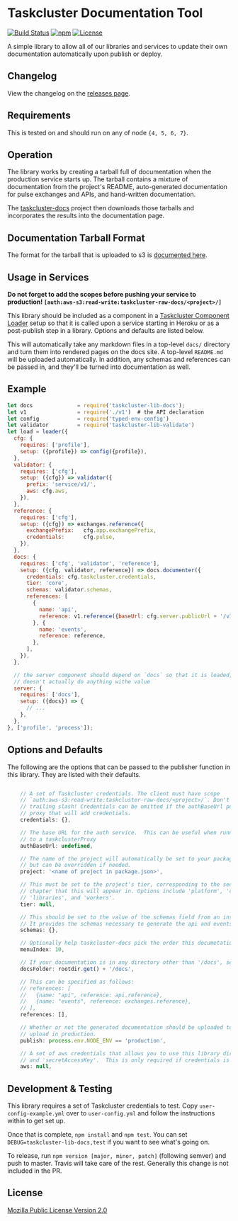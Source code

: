 # Taskcluster Documentation Tool

[![Build Status](https://travis-ci.org/taskcluster/taskcluster-lib-docs.svg?branch=master)](https://travis-ci.org/taskcluster/taskcluster-lib-docs)
[![npm](https://img.shields.io/npm/v/taskcluster-lib-docs.svg?maxAge=2592000)](https://www.npmjs.com/package/taskcluster-lib-docs)
[![License](https://img.shields.io/badge/license-MPL%202.0-orange.svg)](http://mozilla.org/MPL/2.0)

A simple library to allow all of our libraries and services to update their own documentation automatically upon publish or deploy.

Changelog
---------
View the changelog on the [releases page](https://github.com/taskcluster/taskcluster-lib-docs/releases).

Requirements
------------

This is tested on and should run on any of node `{4, 5, 6, 7}`.

Operation
---------

The library works by creating a tarball full of documentation when the
production service starts up.  The tarball contains a mixture of documentation
from the project's README, auto-generated documentation for pulse exchanges and
APIs, and hand-written documentation.

The [taskcluster-docs](https://github.com/taskcluster/taskcluster-docs) project
then downloads those tarballs and incorporates the results into the
documentation page.

Documentation Tarball Format
----------------------------

The format for the tarball that is uploaded to s3 is [documented here](https://github.com/taskcluster/taskcluster-lib-docs/blob/master/docs/format.md).

Usage in Services
-----------------

**Do not forget to add the scopes before pushing your service to production! `[auth:aws-s3:read-write:taskcluster-raw-docs/<project>/]`**

This library should be included as a component in a [Taskcluster Component Loader](https://github.com/taskcluster/taskcluster-lib-loader)
setup so that it is called upon a service starting in Heroku or as a post-publish step in a library. Options and defaults are listed
below.

This will automatically take any markdown files in a top-level `docs/` directory and turn them into rendered pages on the docs site.
A top-level `README.md` will be uploaded automatically.
In addition, any schemas and references can be passed in, and they'll be turned into documentation as well.

Example
-------

```js
let docs              = require('taskcluster-lib-docs');
let v1                = require('./v1')  # the API declaration
let config            = require('typed-env-config')
let validator         = require('taskcluster-lib-validate')
let load = loader({
  cfg: {
    requires: ['profile'],
    setup: ({profile}) => config({profile}),
  },
  validator: {
    requires: ['cfg'],
    setup: ({cfg}) => validator({
      prefix: 'service/v1/',
      aws: cfg.aws,
    }),
  },
  reference: {
    requires: ['cfg'],
    setup: ({cfg}) => exchanges.reference({
      exchangePrefix:   cfg.app.exchangePrefix,
      credentials:      cfg.pulse,
    }),
  },
  docs: {
    requires: ['cfg', 'validator', 'reference'],
    setup: ({cfg, validator, reference}) => docs.documenter({
      credentials: cfg.taskcluster.credentials,
      tier: 'core',
      schemas: validator.schemas,
      references: [
        {
          name: 'api',
          reference: v1.reference({baseUrl: cfg.server.publicUrl + '/v1'}),
        }, {
          name: 'events',
          reference: reference,
        },
      ],
    }),
  },

  // the server component should depend on `docs` so that it is loaded, but
  // doesn't actually do anything withe value
  server: {
    requires: ['docs'],
    setup: ({docs}) => {
      // ...
    },
  },
}, ['profile', 'process']);
```

Options and Defaults
--------------------

The following are the options that can be passed to the publisher function in this library. They are listed with their defaults.

```js

    // A set of Taskcluster credentials. The client must have scope
    // `auth:aws-s3:read-write:taskcluster-raw-docs/<project>/`. Don't forget the
    // trailing slash! Credentials can be omitted if the authBaseUrl points to a
    // proxy that will add credentials.
    credentials: {},

    // The base URL for the auth service.  This can be useful when running in a task with access
    // to a taskclusterProxy
    authBaseUrl: undefined,

    // The name of the project will automatically be set to your package name from package.json,
    // but can be overridden if needed.
    project: '<name of project in package.json>',

    // This must be set to the project's tier, corresponding to the section of the docs reference
    // chapter that this will appear in. Options include 'platform', 'core', 'integrations', 'operations',
    // 'libraries', and 'workers'.
    tier: null,

    // This should be set to the value of the schemas field from an instance of taskcluster-lib-validate.
    // It provides the schemas necessary to generate the api and events references.
    schemas: {},

    // Optionally help taskcluster-docs pick the order this documetation should appear in on the list.
    menuIndex: 10,

    // If your documentation is in any directory other than '/docs', set this manually.
    docsFolder: rootdir.get() + '/docs',

    // This can be specified as follows:
    // references: [
    //   {name: "api", reference: api.reference},
    //   {name: "events", reference: exchanges.reference},
    // ],
    references: [],

    // Whether or not the generated documentation should be uploaded to s3.  Generally services will only
    // upload in production.
    publish: process.env.NODE_ENV == 'production',

    // A set of aws credentials that allows you to use this library directly. Must contain both 'accessKeyId'
    // and 'secretAccessKey'.  This is only required if credentials is unavailable.
    aws: null,
```

Development & Testing
---------------------

This library requires a set of Taskcluster credentials to test. Copy `user-config-example.yml` over to `user-config.yml`
and follow the instructions within to get set up.

Once that is complete, `npm install` and `npm test`. You can set `DEBUG=taskcluster-lib-docs,test` if you want to see what's going on.

To release, run `npm version [major, minor, patch]` (following semver) and push
to master.  Travis will take care of the rest.  Generally this change is not
included in the PR.

License
-------

[Mozilla Public License Version 2.0](https://github.com/taskcluster/taskcluster-lib-validate/blob/master/LICENSE)
